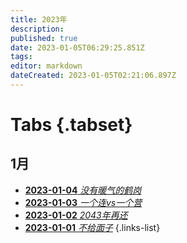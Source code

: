 ```yaml
---
title: 2023年
description: 
published: true
date: 2023-01-05T06:29:25.851Z
tags: 
editor: markdown
dateCreated: 2023-01-05T02:21:06.897Z
---
```


# Tabs {.tabset}
## 1月
- [**2023-01-04** *没有暖气的鹤岗*](01/04)
- [**2023-01-03** *一个连vs一个营*](01/03)
- [**2023-01-02** *2043年再还*](01/02)
- [**2023-01-01** *不给面子*](01/01)
{.links-list}